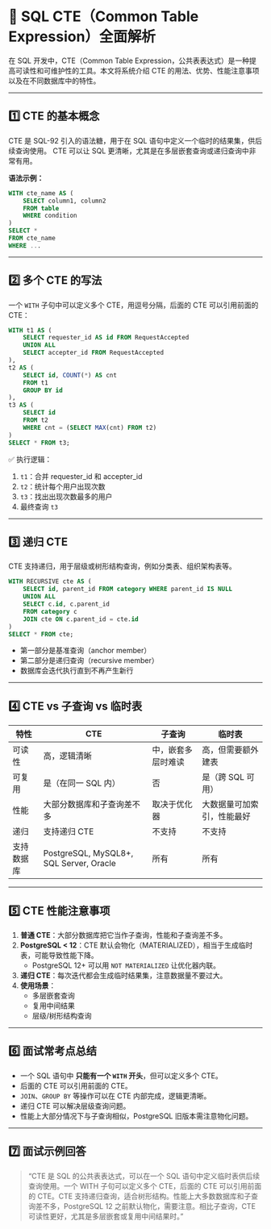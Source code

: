 # 📝 SQL CTE（Common Table Expression）全面解析

在 SQL 开发中，CTE（Common Table Expression，公共表表达式）是一种提高可读性和可维护性的工具。本文将系统介绍 CTE 的用法、优势、性能注意事项以及在不同数据库中的特性。

------

## 1️⃣ CTE 的基本概念

CTE 是 SQL-92 引入的语法糖，用于在 SQL 语句中定义一个临时的结果集，供后续查询使用。
 CTE 可以让 SQL 更清晰，尤其是在多层嵌套查询或递归查询中非常有用。

**语法示例：**

```sql
WITH cte_name AS (
    SELECT column1, column2
    FROM table
    WHERE condition
)
SELECT *
FROM cte_name
WHERE ...
```

------

## 2️⃣ 多个 CTE 的写法

一个 `WITH` 子句中可以定义多个 CTE，用逗号分隔，后面的 CTE 可以引用前面的 CTE：

```sql
WITH t1 AS (
    SELECT requester_id AS id FROM RequestAccepted
    UNION ALL
    SELECT accepter_id FROM RequestAccepted
),
t2 AS (
    SELECT id, COUNT(*) AS cnt
    FROM t1
    GROUP BY id
),
t3 AS (
    SELECT id
    FROM t2
    WHERE cnt = (SELECT MAX(cnt) FROM t2)
)
SELECT * FROM t3;
```

✅ 执行逻辑：

1. `t1`：合并 requester_id 和 accepter_id
2. `t2`：统计每个用户出现次数
3. `t3`：找出出现次数最多的用户
4. 最终查询 `t3`

------

## 3️⃣ 递归 CTE

CTE 支持递归，用于层级或树形结构查询，例如分类表、组织架构表等。

```sql
WITH RECURSIVE cte AS (
    SELECT id, parent_id FROM category WHERE parent_id IS NULL
    UNION ALL
    SELECT c.id, c.parent_id
    FROM category c
    JOIN cte ON c.parent_id = cte.id
)
SELECT * FROM cte;
```

- 第一部分是基准查询（anchor member）
- 第二部分是递归查询（recursive member）
- 数据库会迭代执行直到不再产生新行

------

## 4️⃣ CTE vs 子查询 vs 临时表

| 特性       | CTE                                     | 子查询             | 临时表                     |
| ---------- | --------------------------------------- | ------------------ | -------------------------- |
| 可读性     | 高，逻辑清晰                            | 中，嵌套多层时难读 | 高，但需要额外建表         |
| 可复用     | 是（在同一 SQL 内）                     | 否                 | 是（跨 SQL 可用）          |
| 性能       | 大部分数据库和子查询差不多              | 取决于优化器       | 大数据量可加索引，性能最好 |
| 递归       | 支持递归 CTE                            | 不支持             | 不支持                     |
| 支持数据库 | PostgreSQL, MySQL8+, SQL Server, Oracle | 所有               | 所有                       |

------

## 5️⃣ CTE 性能注意事项

1. **普通 CTE**：大部分数据库把它当作子查询，性能和子查询差不多。
2. **PostgreSQL < 12**：CTE 默认会物化（MATERIALIZED），相当于生成临时表，可能导致性能下降。
   - PostgreSQL 12+ 可以用 `NOT MATERIALIZED` 让优化器内联。
3. **递归 CTE**：每次迭代都会生成临时结果集，注意数据量不要过大。
4. **使用场景**：
   - 多层嵌套查询
   - 复用中间结果
   - 层级/树形结构查询

------

## 6️⃣ 面试常考点总结

- 一个 SQL 语句中 **只能有一个 `WITH` 开头**，但可以定义多个 CTE。
- 后面的 CTE 可以引用前面的 CTE。
- `JOIN`、`GROUP BY` 等操作可以在 CTE 内部完成，逻辑更清晰。
- 递归 CTE 可以解决层级查询问题。
- 性能上大部分情况下与子查询相似，PostgreSQL 旧版本需注意物化问题。

------

## 7️⃣ 面试示例回答

> “CTE 是 SQL 的公共表表达式，可以在一个 SQL 语句中定义临时表供后续查询使用。一个 WITH 子句可以定义多个 CTE，后面的 CTE 可以引用前面的 CTE。CTE 支持递归查询，适合树形结构。性能上大多数数据库和子查询差不多，PostgreSQL 12 之前默认物化，需要注意。相比子查询，CTE 可读性更好，尤其是多层嵌套或复用中间结果时。”